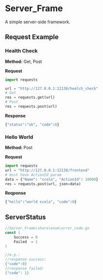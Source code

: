 # Server_Frame

A simple server-side framework.

## Request Example

### Health Check

**Method:** Get, Post

**Request**

```python
import requests

url = "http://127.0.0.1:12138/healch_check"
# Get
res = requests.get(url)
# Post
res = requests.post(url)
```

**Response**

```python
{"status":"ok", "code":0}
```

### Hello World

**Method:** Post

**Request**

```python
import requests
url = "http://127.0.0.1:12138/frontend"
# must have ActionId param
data = {"Name": "scola", "ActionId": 10000}
res = requests.post(url, json=data)
```

**Reqponse**

```python
{"hello":"world scola", "code":0}
```

## ServerStatus

```go
//Server_Frame\share\enum\error_code.go
const (
	Success = 0
	Failed  = 1
)

//e.p.:
//response success:
{"code":0}
//response failed:
{"code": 1}
```